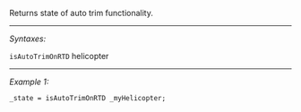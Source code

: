 Returns state of auto trim functionality.


---
*Syntaxes:*

`isAutoTrimOnRTD` helicopter

---
*Example 1:*

```sqf
_state = isAutoTrimOnRTD _myHelicopter;
```